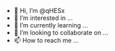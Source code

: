- 👋 Hi, I’m @qHESx
- 👀 I’m interested in ...
- 🌱 I’m currently learning ...
- 💞️ I’m looking to collaborate on ...
- 📫 How to reach me ...

<!---
qHESx/qHESx is a ✨ special ✨ repository because its `README.md` (this file) appears on your GitHub profile.
You can click the Preview link to take a look at your changes.
--->
